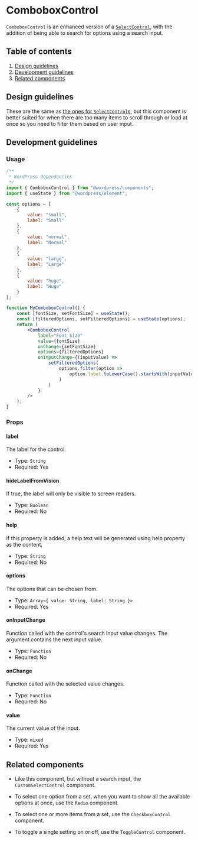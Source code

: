 # ComboboxControl

`ComboboxControl` is an enhanced version of a [`SelectControl`](/packages/components/src/select-control/README.md), with the addition of being able to search for options using a search input.

## Table of contents

1. [Design guidelines](#design-guidelines)
2. [Development guidelines](#development-guidelines)
3. [Related components](#related-components)

## Design guidelines

These are the same as [the ones for `SelectControl`s](/packages/components/src/select-control/README.md#design-guidelines), but this component is better suited for when there are too many items to scroll through or load at once so you need to filter them based on user input.

## Development guidelines

### Usage

```jsx
/**
 * WordPress dependencies
 */
import { ComboboxControl } from "@wordpress/components";
import { useState } from "@wordpress/element";

const options = [
	{
		value: "small",
		label: "Small"
	},
	{
		value: "normal",
		label: "Normal"
	},
	{
		value: "large",
		label: "Large"
	},
	{
		value: "huge",
		label: "Huge"
	}
];

function MyComboboxControl() {
	const [fontSize, setFontSize] = useState();
	const [filteredOptions, setFilteredOptions] = useState(options);
	return (
		<ComboboxControl
			label="Font Size"
			value={fontSize}
			onChange={setFontSize}
			options={filteredOptions}
			onInputChange={(inputValue) =>
				setFilteredOptions(
					options.filter(option =>
						option.label.toLowerCase().startsWith(inputValue.toLowerCase())
					)
				)
			}
		/>
	);
}
```

### Props

#### label

The label for the control.

- Type: `String`
- Required: Yes

#### hideLabelFromVision
If true, the label will only be visible to screen readers.

- Type: `Boolean`
- Required: No

#### help
If this property is added, a help text will be generated using help property as the content.

- Type: `String`
- Required: No

#### options

The options that can be chosen from.

- Type: `Array<{ value: String, label: String }>`
- Required: Yes

#### onInputChange

Function called with the control's search input value changes. The argument contains the next input value.

- Type: `Function`
- Required: No

#### onChange

Function called with the selected value changes.

- Type: `Function`
- Required: No

#### value

The current value of the input.

- Type: `mixed`
- Required: Yes

## Related components

- Like this component, but without a search input, the `CustomSelectControl` component.

- To select one option from a set, when you want to show all the available options at once, use the `Radio` component.
- To select one or more items from a set, use the `CheckboxControl` component.
- To toggle a single setting on or off, use the `ToggleControl` component.

